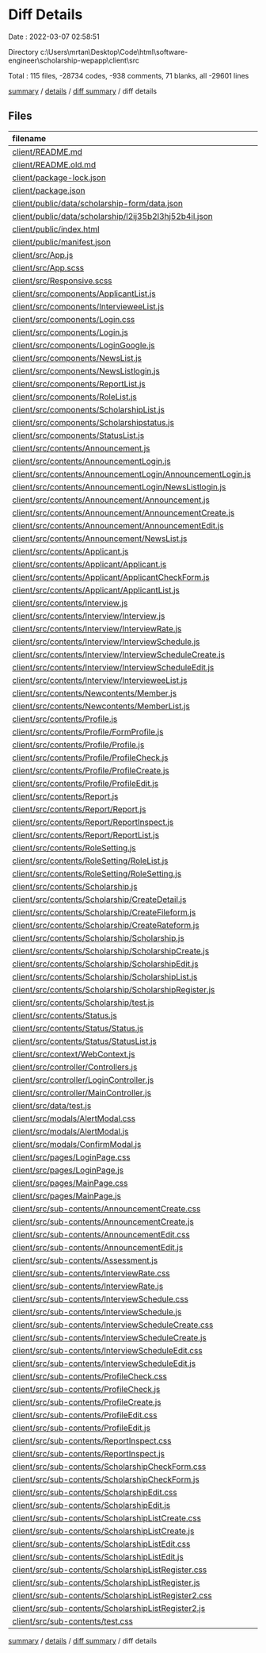 # Diff Details

Date : 2022-03-07 02:58:51

Directory c:\Users\mrtan\Desktop\Code\html\software-engineer\scholarship-wepapp\client\src

Total : 115 files,  -28734 codes, -938 comments, 71 blanks, all -29601 lines

[summary](results.md) / [details](details.md) / [diff summary](diff.md) / diff details

## Files
| filename | language | code | comment | blank | total |
| :--- | :--- | ---: | ---: | ---: | ---: |
| [client/README.md](/client/README.md) | Markdown | -38 | 0 | -33 | -71 |
| [client/README.old.md](/client/README.old.md) | Markdown | -1 | 0 | -2 | -3 |
| [client/package-lock.json](/client/package-lock.json) | JSON | -29,177 | 0 | -1 | -29,178 |
| [client/package.json](/client/package.json) | JSON | -48 | 0 | -1 | -49 |
| [client/public/data/scholarship-form/data.json](/client/public/data/scholarship-form/data.json) | JSON | -13 | 0 | 0 | -13 |
| [client/public/data/scholarship/l2ij35b2l3hj52b4il.json](/client/public/data/scholarship/l2ij35b2l3hj52b4il.json) | JSON | -40 | 0 | 0 | -40 |
| [client/public/index.html](/client/public/index.html) | HTML | -46 | -26 | -5 | -77 |
| [client/public/manifest.json](/client/public/manifest.json) | JSON | -25 | 0 | -1 | -26 |
| [client/src/App.js](/client/src/App.js) | JavaScript | -23 | -17 | -7 | -47 |
| [client/src/App.scss](/client/src/App.scss) | SCSS | 335 | 1 | 73 | 409 |
| [client/src/Responsive.scss](/client/src/Responsive.scss) | SCSS | 52 | 1 | 12 | 65 |
| [client/src/components/ApplicantList.js](/client/src/components/ApplicantList.js) | JavaScript | -40 | -4 | -11 | -55 |
| [client/src/components/IntervieweeList.js](/client/src/components/IntervieweeList.js) | JavaScript | -48 | -4 | -12 | -64 |
| [client/src/components/Login.css](/client/src/components/Login.css) | CSS | -23 | -28 | -5 | -56 |
| [client/src/components/Login.js](/client/src/components/Login.js) | JavaScript | -85 | -2 | -14 | -101 |
| [client/src/components/LoginGoogle.js](/client/src/components/LoginGoogle.js) | JavaScript | 170 | 3 | 17 | 190 |
| [client/src/components/NewsList.js](/client/src/components/NewsList.js) | JavaScript | -144 | -7 | -23 | -174 |
| [client/src/components/NewsListlogin.js](/client/src/components/NewsListlogin.js) | JavaScript | -42 | 0 | -9 | -51 |
| [client/src/components/ReportList.js](/client/src/components/ReportList.js) | JavaScript | -23 | 0 | -3 | -26 |
| [client/src/components/RoleList.js](/client/src/components/RoleList.js) | JavaScript | -71 | 0 | -11 | -82 |
| [client/src/components/ScholarshipList.js](/client/src/components/ScholarshipList.js) | JavaScript | -43 | 0 | -9 | -52 |
| [client/src/components/Scholarshipstatus.js](/client/src/components/Scholarshipstatus.js) | JavaScript | -44 | -4 | -11 | -59 |
| [client/src/components/StatusList.js](/client/src/components/StatusList.js) | JavaScript | -44 | -4 | -4 | -52 |
| [client/src/contents/Announcement.js](/client/src/contents/Announcement.js) | JavaScript | -27 | 0 | -4 | -31 |
| [client/src/contents/AnnouncementLogin.js](/client/src/contents/AnnouncementLogin.js) | JavaScript | -20 | 0 | -3 | -23 |
| [client/src/contents/AnnouncementLogin/AnnouncementLogin.js](/client/src/contents/AnnouncementLogin/AnnouncementLogin.js) | JavaScript | 23 | 0 | 4 | 27 |
| [client/src/contents/AnnouncementLogin/NewsListlogin.js](/client/src/contents/AnnouncementLogin/NewsListlogin.js) | JavaScript | 60 | 0 | 13 | 73 |
| [client/src/contents/Announcement/Announcement.js](/client/src/contents/Announcement/Announcement.js) | JavaScript | 33 | 0 | 6 | 39 |
| [client/src/contents/Announcement/AnnouncementCreate.js](/client/src/contents/Announcement/AnnouncementCreate.js) | JavaScript | 176 | 8 | 10 | 194 |
| [client/src/contents/Announcement/AnnouncementEdit.js](/client/src/contents/Announcement/AnnouncementEdit.js) | JavaScript | 152 | 1 | 20 | 173 |
| [client/src/contents/Announcement/NewsList.js](/client/src/contents/Announcement/NewsList.js) | JavaScript | 81 | 2 | 13 | 96 |
| [client/src/contents/Applicant.js](/client/src/contents/Applicant.js) | JavaScript | -41 | 0 | -4 | -45 |
| [client/src/contents/Applicant/Applicant.js](/client/src/contents/Applicant/Applicant.js) | JavaScript | 50 | 0 | 5 | 55 |
| [client/src/contents/Applicant/ApplicantCheckForm.js](/client/src/contents/Applicant/ApplicantCheckForm.js) | JavaScript | 291 | 0 | 39 | 330 |
| [client/src/contents/Applicant/ApplicantList.js](/client/src/contents/Applicant/ApplicantList.js) | JavaScript | 39 | 4 | 14 | 57 |
| [client/src/contents/Interview.js](/client/src/contents/Interview.js) | JavaScript | -42 | 0 | -5 | -47 |
| [client/src/contents/Interview/Interview.js](/client/src/contents/Interview/Interview.js) | JavaScript | 49 | 0 | 7 | 56 |
| [client/src/contents/Interview/InterviewRate.js](/client/src/contents/Interview/InterviewRate.js) | JavaScript | 114 | 9 | 19 | 142 |
| [client/src/contents/Interview/InterviewSchedule.js](/client/src/contents/Interview/InterviewSchedule.js) | JavaScript | 54 | 0 | 7 | 61 |
| [client/src/contents/Interview/InterviewScheduleCreate.js](/client/src/contents/Interview/InterviewScheduleCreate.js) | JavaScript | 8 | 0 | 5 | 13 |
| [client/src/contents/Interview/InterviewScheduleEdit.js](/client/src/contents/Interview/InterviewScheduleEdit.js) | JavaScript | 8 | 0 | 5 | 13 |
| [client/src/contents/Interview/IntervieweeList.js](/client/src/contents/Interview/IntervieweeList.js) | JavaScript | 61 | 6 | 14 | 81 |
| [client/src/contents/Newcontents/Member.js](/client/src/contents/Newcontents/Member.js) | JavaScript | 38 | 0 | 11 | 49 |
| [client/src/contents/Newcontents/MemberList.js](/client/src/contents/Newcontents/MemberList.js) | JavaScript | 45 | 3 | 15 | 63 |
| [client/src/contents/Profile.js](/client/src/contents/Profile.js) | JavaScript | -83 | 0 | -10 | -93 |
| [client/src/contents/Profile/FormProfile.js](/client/src/contents/Profile/FormProfile.js) | JavaScript | 151 | 101 | 18 | 270 |
| [client/src/contents/Profile/Profile.js](/client/src/contents/Profile/Profile.js) | JavaScript | 102 | 1 | 12 | 115 |
| [client/src/contents/Profile/ProfileCheck.js](/client/src/contents/Profile/ProfileCheck.js) | JavaScript | 68 | 0 | 13 | 81 |
| [client/src/contents/Profile/ProfileCreate.js](/client/src/contents/Profile/ProfileCreate.js) | JavaScript | 180 | 100 | 15 | 295 |
| [client/src/contents/Profile/ProfileEdit.js](/client/src/contents/Profile/ProfileEdit.js) | JavaScript | 195 | 98 | 23 | 316 |
| [client/src/contents/Report.js](/client/src/contents/Report.js) | JavaScript | -53 | 0 | -4 | -57 |
| [client/src/contents/Report/Report.js](/client/src/contents/Report/Report.js) | JavaScript | 57 | 0 | 5 | 62 |
| [client/src/contents/Report/ReportInspect.js](/client/src/contents/Report/ReportInspect.js) | JavaScript | 68 | 0 | 9 | 77 |
| [client/src/contents/Report/ReportList.js](/client/src/contents/Report/ReportList.js) | JavaScript | 23 | 0 | 3 | 26 |
| [client/src/contents/RoleSetting.js](/client/src/contents/RoleSetting.js) | JavaScript | -31 | 0 | -8 | -39 |
| [client/src/contents/RoleSetting/RoleList.js](/client/src/contents/RoleSetting/RoleList.js) | JavaScript | 68 | 0 | 12 | 80 |
| [client/src/contents/RoleSetting/RoleSetting.js](/client/src/contents/RoleSetting/RoleSetting.js) | JavaScript | 35 | 0 | 9 | 44 |
| [client/src/contents/Scholarship.js](/client/src/contents/Scholarship.js) | JavaScript | -28 | 0 | -7 | -35 |
| [client/src/contents/Scholarship/CreateDetail.js](/client/src/contents/Scholarship/CreateDetail.js) | JavaScript | 111 | 5 | 21 | 137 |
| [client/src/contents/Scholarship/CreateFileform.js](/client/src/contents/Scholarship/CreateFileform.js) | JavaScript | 86 | 0 | 9 | 95 |
| [client/src/contents/Scholarship/CreateRateform.js](/client/src/contents/Scholarship/CreateRateform.js) | JavaScript | 87 | 0 | 7 | 94 |
| [client/src/contents/Scholarship/Scholarship.js](/client/src/contents/Scholarship/Scholarship.js) | JavaScript | 36 | 0 | 8 | 44 |
| [client/src/contents/Scholarship/ScholarshipCreate.js](/client/src/contents/Scholarship/ScholarshipCreate.js) | JavaScript | 57 | 14 | 18 | 89 |
| [client/src/contents/Scholarship/ScholarshipEdit.js](/client/src/contents/Scholarship/ScholarshipEdit.js) | JavaScript | 289 | 13 | 43 | 345 |
| [client/src/contents/Scholarship/ScholarshipList.js](/client/src/contents/Scholarship/ScholarshipList.js) | JavaScript | 135 | 3 | 25 | 163 |
| [client/src/contents/Scholarship/ScholarshipRegister.js](/client/src/contents/Scholarship/ScholarshipRegister.js) | JavaScript | 295 | 1 | 33 | 329 |
| [client/src/contents/Scholarship/test.js](/client/src/contents/Scholarship/test.js) | JavaScript | 7 | 0 | 2 | 9 |
| [client/src/contents/Status.js](/client/src/contents/Status.js) | JavaScript | -20 | 0 | -3 | -23 |
| [client/src/contents/Status/Status.js](/client/src/contents/Status/Status.js) | JavaScript | 23 | 0 | 3 | 26 |
| [client/src/contents/Status/StatusList.js](/client/src/contents/Status/StatusList.js) | JavaScript | 46 | 4 | 9 | 59 |
| [client/src/context/WebContext.js](/client/src/context/WebContext.js) | JavaScript | 43 | 0 | 8 | 51 |
| [client/src/controller/Controllers.js](/client/src/controller/Controllers.js) | JavaScript | 22 | 1 | 5 | 28 |
| [client/src/controller/LoginController.js](/client/src/controller/LoginController.js) | JavaScript | 22 | 0 | 5 | 27 |
| [client/src/controller/MainController.js](/client/src/controller/MainController.js) | JavaScript | 74 | 2 | 9 | 85 |
| [client/src/data/test.js](/client/src/data/test.js) | JavaScript | 11 | 0 | 3 | 14 |
| [client/src/modals/AlertModal.css](/client/src/modals/AlertModal.css) | CSS | -14 | 20 | -2 | 4 |
| [client/src/modals/AlertModal.js](/client/src/modals/AlertModal.js) | JavaScript | 5 | 0 | 0 | 5 |
| [client/src/modals/ConfirmModal.js](/client/src/modals/ConfirmModal.js) | JavaScript | 3 | 0 | 1 | 4 |
| [client/src/pages/LoginPage.css](/client/src/pages/LoginPage.css) | CSS | -62 | -5 | -1 | -68 |
| [client/src/pages/LoginPage.js](/client/src/pages/LoginPage.js) | JavaScript | -4 | 0 | -4 | -8 |
| [client/src/pages/MainPage.css](/client/src/pages/MainPage.css) | CSS | -89 | -121 | -26 | -236 |
| [client/src/pages/MainPage.js](/client/src/pages/MainPage.js) | JavaScript | -75 | -10 | 5 | -80 |
| [client/src/sub-contents/AnnouncementCreate.css](/client/src/sub-contents/AnnouncementCreate.css) | CSS | -19 | -171 | -12 | -202 |
| [client/src/sub-contents/AnnouncementCreate.js](/client/src/sub-contents/AnnouncementCreate.js) | JavaScript | -128 | -1 | -12 | -141 |
| [client/src/sub-contents/AnnouncementEdit.css](/client/src/sub-contents/AnnouncementEdit.css) | CSS | -127 | -29 | -25 | -181 |
| [client/src/sub-contents/AnnouncementEdit.js](/client/src/sub-contents/AnnouncementEdit.js) | JavaScript | -155 | -1 | -19 | -175 |
| [client/src/sub-contents/Assessment.js](/client/src/sub-contents/Assessment.js) | JavaScript | 0 | -43 | 0 | -43 |
| [client/src/sub-contents/InterviewRate.css](/client/src/sub-contents/InterviewRate.css) | CSS | -70 | -14 | -16 | -100 |
| [client/src/sub-contents/InterviewRate.js](/client/src/sub-contents/InterviewRate.js) | JavaScript | -63 | 0 | -4 | -67 |
| [client/src/sub-contents/InterviewSchedule.css](/client/src/sub-contents/InterviewSchedule.css) | CSS | -65 | -3 | -10 | -78 |
| [client/src/sub-contents/InterviewSchedule.js](/client/src/sub-contents/InterviewSchedule.js) | JavaScript | -43 | 0 | -7 | -50 |
| [client/src/sub-contents/InterviewScheduleCreate.css](/client/src/sub-contents/InterviewScheduleCreate.css) | CSS | 0 | 0 | -1 | -1 |
| [client/src/sub-contents/InterviewScheduleCreate.js](/client/src/sub-contents/InterviewScheduleCreate.js) | JavaScript | -9 | 0 | -4 | -13 |
| [client/src/sub-contents/InterviewScheduleEdit.css](/client/src/sub-contents/InterviewScheduleEdit.css) | CSS | 0 | 0 | -1 | -1 |
| [client/src/sub-contents/InterviewScheduleEdit.js](/client/src/sub-contents/InterviewScheduleEdit.js) | JavaScript | -9 | 0 | -4 | -13 |
| [client/src/sub-contents/ProfileCheck.css](/client/src/sub-contents/ProfileCheck.css) | CSS | 0 | -145 | -5 | -150 |
| [client/src/sub-contents/ProfileCheck.js](/client/src/sub-contents/ProfileCheck.js) | JavaScript | -58 | 0 | -9 | -67 |
| [client/src/sub-contents/ProfileCreate.js](/client/src/sub-contents/ProfileCreate.js) | JavaScript | -207 | 0 | -18 | -225 |
| [client/src/sub-contents/ProfileEdit.css](/client/src/sub-contents/ProfileEdit.css) | CSS | 0 | -117 | -16 | -133 |
| [client/src/sub-contents/ProfileEdit.js](/client/src/sub-contents/ProfileEdit.js) | JavaScript | -173 | 0 | -13 | -186 |
| [client/src/sub-contents/ReportInspect.css](/client/src/sub-contents/ReportInspect.css) | CSS | -47 | -5 | -3 | -55 |
| [client/src/sub-contents/ReportInspect.js](/client/src/sub-contents/ReportInspect.js) | JavaScript | -69 | 0 | -4 | -73 |
| [client/src/sub-contents/ScholarshipCheckForm.css](/client/src/sub-contents/ScholarshipCheckForm.css) | CSS | 0 | -193 | -2 | -195 |
| [client/src/sub-contents/ScholarshipCheckForm.js](/client/src/sub-contents/ScholarshipCheckForm.js) | JavaScript | -236 | 0 | -37 | -273 |
| [client/src/sub-contents/ScholarshipEdit.css](/client/src/sub-contents/ScholarshipEdit.css) | CSS | 0 | 0 | -1 | -1 |
| [client/src/sub-contents/ScholarshipEdit.js](/client/src/sub-contents/ScholarshipEdit.js) | JavaScript | -9 | 0 | -5 | -14 |
| [client/src/sub-contents/ScholarshipListCreate.css](/client/src/sub-contents/ScholarshipListCreate.css) | CSS | -25 | -305 | -22 | -352 |
| [client/src/sub-contents/ScholarshipListCreate.js](/client/src/sub-contents/ScholarshipListCreate.js) | JavaScript | -252 | -4 | -31 | -287 |
| [client/src/sub-contents/ScholarshipListEdit.css](/client/src/sub-contents/ScholarshipListEdit.css) | CSS | 0 | 0 | -1 | -1 |
| [client/src/sub-contents/ScholarshipListEdit.js](/client/src/sub-contents/ScholarshipListEdit.js) | JavaScript | -9 | 0 | -6 | -15 |
| [client/src/sub-contents/ScholarshipListRegister.css](/client/src/sub-contents/ScholarshipListRegister.css) | CSS | -61 | -70 | -14 | -145 |
| [client/src/sub-contents/ScholarshipListRegister.js](/client/src/sub-contents/ScholarshipListRegister.js) | JavaScript | -243 | 0 | -11 | -254 |
| [client/src/sub-contents/ScholarshipListRegister2.css](/client/src/sub-contents/ScholarshipListRegister2.css) | CSS | -80 | -6 | -6 | -92 |
| [client/src/sub-contents/ScholarshipListRegister2.js](/client/src/sub-contents/ScholarshipListRegister2.js) | JavaScript | -78 | 0 | -6 | -84 |
| [client/src/sub-contents/test.css](/client/src/sub-contents/test.css) | CSS | -30 | 0 | -3 | -33 |

[summary](results.md) / [details](details.md) / [diff summary](diff.md) / diff details